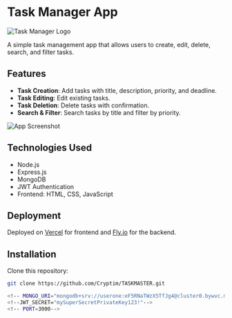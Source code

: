 # Task Manager App

![Task Manager Logo](https://github.com/Cryptim/TASKMASTER/blob/2d5450a98ff49f072c8b3b1ec93f0ad8d1f8f0b1/login.png)

A simple task management app that allows users to create, edit, delete, search, and filter tasks.

## Features

- **Task Creation**: Add tasks with title, description, priority, and deadline.
- **Task Editing**: Edit existing tasks.
- **Task Deletion**: Delete tasks with confirmation.
- **Search & Filter**: Search tasks by title and filter by priority.

![App Screenshot](https://github.com/Cryptim/TASKMASTER/blob/e060acbd21a797ce1411bf6ed82620402e8d4a0e/Home.png)

## Technologies Used

- Node.js
- Express.js
- MongoDB
- JWT Authentication
- Frontend: HTML, CSS, JavaScript

## Deployment

Deployed on [Vercel](https://vercel.com/) for frontend and [Fly.io](https://fly.io/) for the backend.

## Installation

Clone this repository:

```bash
git clone https://github.com/Cryptim/TASKMASTER.git

<!-- MONGO_URI="mongodb+srv://userone:eF5RNaTWzX5TfJg4@cluster0.bywvc.mongodb.net/?retryWrites=true&w=majority&appName=Cluster0"-->
<!--JWT_SECRET="mySuperSecretPrivateKey123!"-->
<!-- PORT=3000-->
